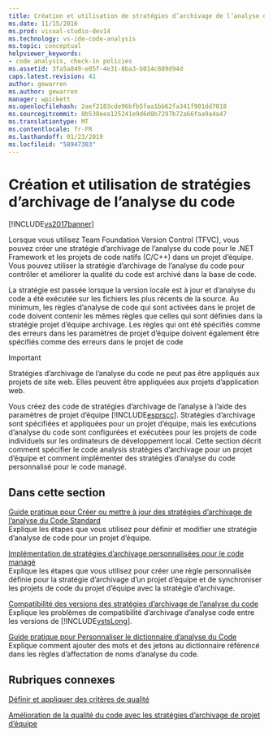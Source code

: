 ```yaml
---
title: Création et utilisation de stratégies d’archivage de l’analyse du Code | Microsoft Docs
ms.date: 11/15/2016
ms.prod: visual-studio-dev14
ms.technology: vs-ide-code-analysis
ms.topic: conceptual
helpviewer_keywords:
- code analysis, check-in policies
ms.assetid: 3fa5a849-e05f-4e31-8ba3-b014c889d94d
caps.latest.revision: 41
author: gewarren
ms.author: gewarren
manager: wpickett
ms.openlocfilehash: 2aef2183cde96bfb5faa1bb62fa341f901dd7018
ms.sourcegitcommit: 8b538eea125241e9d6d8b7297b72a66faa9a4a47
ms.translationtype: MT
ms.contentlocale: fr-FR
ms.lasthandoff: 01/23/2019
ms.locfileid: "58947303"
---
```

# <a name="creating-and-using-code-analysis-check-in-policies"></a>Création et utilisation de stratégies d’archivage de l’analyse du code
[!INCLUDE[vs2017banner](../includes/vs2017banner.md)]

Lorsque vous utilisez Team Foundation Version Control (TFVC), vous pouvez créer une stratégie d’archivage de l’analyse du code pour le .NET Framework et les projets de code natifs (C/C++) dans un projet d’équipe. Vous pouvez utiliser la stratégie d’archivage de l’analyse du code pour contrôler et améliorer la qualité du code est archivé dans la base de code.  
  
 La stratégie est passée lorsque la version locale est à jour et d’analyse du code a été exécutée sur les fichiers les plus récents de la source. Au minimum, les règles d’analyse de code qui sont activées dans le projet de code doivent contenir les mêmes règles que celles qui sont définies dans la stratégie projet d’équipe archivage. Les règles qui ont été spécifiés comme des erreurs dans les paramètres de projet d’équipe doivent également être spécifiés comme des erreurs dans le projet de code  
  
> [!IMPORTANT]
>  Stratégies d’archivage de l’analyse du code ne peut pas être appliqués aux projets de site web. Elles peuvent être appliquées aux projets d’application web.  
  
 Vous créez des code de stratégies d’archivage de l’analyse à l’aide des paramètres de projet d’équipe [!INCLUDE[esprscc](../includes/esprscc-md.md)]. Stratégies d’archivage sont spécifiées et appliquées pour un projet d’équipe, mais les exécutions d’analyse du code sont configurées et exécutées pour les projets de code individuels sur les ordinateurs de développement local. Cette section décrit comment spécifier le code analysis stratégies d’archivage pour un projet d’équipe et comment implémenter des stratégies d’analyse du code personnalisé pour le code managé.  
  
## <a name="in-this-section"></a>Dans cette section  
 [Guide pratique pour Créer ou mettre à jour des stratégies d’archivage de l’analyse du Code Standard](../code-quality/how-to-create-or-update-standard-code-analysis-check-in-policies.md)  
 Explique les étapes que vous utilisez pour définir et modifier une stratégie d’analyse de code pour un projet d’équipe.  
  
 [Implémentation de stratégies d’archivage personnalisées pour le code managé](../code-quality/implementing-custom-code-analysis-check-in-policies-for-managed-code.md)  
 Explique les étapes que vous utilisez pour créer une règle personnalisée définie pour la stratégie d’archivage d’un projet d’équipe et de synchroniser les projets de code du projet d’équipe avec la stratégie d’archivage.  
  
 [Compatibilité des versions des stratégies d’archivage de l’analyse du code](../code-quality/version-compatibility-for-code-analysis-check-in-policies.md)  
 Explique les problèmes de compatibilité d’archivage d’analyse code entre les versions de [!INCLUDE[vstsLong](../includes/vstslong-md.md)].  
  
 [Guide pratique pour Personnaliser le dictionnaire d’analyse du Code](../code-quality/how-to-customize-the-code-analysis-dictionary.md)  
 Explique comment ajouter des mots et des jetons au dictionnaire référencé dans les règles d’affectation de noms d’analyse du code.  
  
## <a name="related-sections"></a>Rubriques connexes  
 [Définir et appliquer des critères de qualité](http://msdn.microsoft.com/library/bdc5666e-6cf0-45b2-a0a1-133c3f61e852)  
  
 [Amélioration de la qualité du code avec les stratégies d’archivage de projet d’équipe](../code-quality/enhancing-code-quality-with-team-project-check-in-policies.md)
